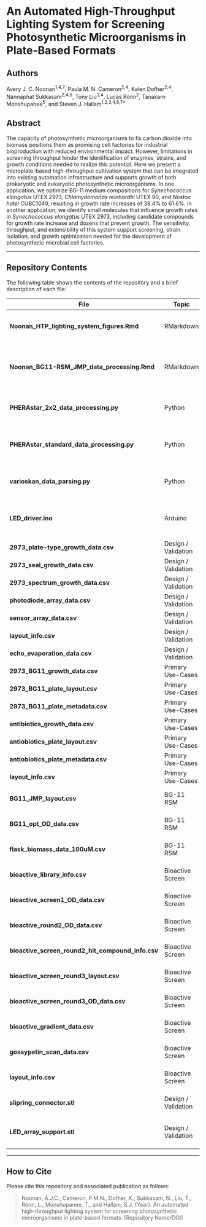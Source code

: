 # An Automated High-Throughput Lighting System for Screening Photosynthetic Microorganisms in Plate-Based Formats

## Authors
Avery J. C. Noonan<sup>1,4,7</sup>, Paula M. N. Cameron<sup>2,4</sup>, Kalen Dofher<sup>2,4</sup>, Nannaphat Sukkasam<sup>2,4,5</sup>, Tony Liu<sup>3,4</sup>, Lucas Rönn<sup>2</sup>, Tanakarn Monshupanee<sup>5</sup>, and Steven J. Hallam<sup>1,2,3,4,6,7*</sup>

## Abstract
The capacity of photosynthetic microorganisms to fix carbon dioxide into biomass positions them as promising cell factories for industrial bioproduction with reduced environmental impact. However, limitations in screening throughput hinder the identification of enzymes, strains, and growth conditions needed to realize this potential. Here we present a microplate-based high-throughput cultivation system that can be integrated into existing automation infrastructure and supports growth of both prokaryotic and eukaryotic photosynthetic microorganisms. In one application, we optimize BG-11 medium compositions for *Synechococcus elongatus* UTEX 2973, *Chlamydomonas reinhardtii* UTEX 90, and *Nostoc hatei* CUBC1040, resulting in growth rate increases of 38.4% to 61.6%. In another application, we identify small molecules that influence growth rates in *Synechococcus elongatus* UTEX 2973, including candidate compounds for growth rate increase and dozens that prevent growth. The sensitivity, throughput, and extensibility of this system support screening, strain isolation, and growth optimization needed for the development of photosynthetic microbial cell factories.

---

## Repository Contents
The following table shows the contents of the repository and a brief description of each file:

| File | Topic | Directory | Description |
|------|-------|-----------|-------------|
| **Noonan_HTP_lighting_system_figures.Rmd** | RMarkdown | . | RMarkdown generating all data figures |
| **Noonan_BG11-RSM_JMP_data_processing.Rmd** | RMarkdown | . | RMarkdown for RSM data reformatting for input into JMP |
| **PHERAstar_2x2_data_processing.py** | Python | . | Script for processing PHERAstar 2x2 data |
| **PHERAstar_standard_data_processing.py** | Python | . | Script for processing standard PHERAstar data |
| **varioskan_data_parsing.py** | Python | . | Script for parsing Varioskan data |
| **LED_driver.ino** | Arduino | . | Arduino script for controlling LED intensity |
| **2973_plate-type_growth_data.csv** | Design / Validation | data/system-design/ | Culture OD data |
| **2973_seal_growth_data.csv** | Design / Validation | data/system-design/ | Culture OD data |
| **2973_spectrum_growth_data.csv** | Design / Validation | data/system-design/ | Culture OD data |
| **photodiode_array_data.csv** | Design / Validation | data/system-design/ | Photodiode data |
| **sensor_array_data.csv** | Design / Validation | data/system-design/ | Photodiode data |
| **layout_info.csv** | Design / Validation | data/system-design/ | Plate layout info |
| **echo_evaporation_data.csv** | Design / Validation | data/system-design/ | Evaporation data |
| **2973_BG11_growth_data.csv** | Primary Use-Cases | data/use-cases/primary/ | Culture OD data |
| **2973_BG11_plate_layout.csv** | Primary Use-Cases | data/use-cases/primary/ | Plate layout info |
| **2973_BG11_plate_metadata.csv** | Primary Use-Cases | data/use-cases/primary/ | Culture metadata |
| **antibiotics_growth_data.csv** | Primary Use-Cases | data/use-cases/primary/ | Culture OD data |
| **antiobiotics_plate_layout.csv** | Primary Use-Cases | data/use-cases/primary/ | Plate layout info |
| **antiobiotics_plate_metadata.csv** | Primary Use-Cases | data/use-cases/primary/ | Culture metadata |
| **layout_info.csv** | Primary Use-Cases | data/use-cases/primary/ | Plate layout info |
| **BG11_JMP_layout.csv** | BG-11 RSM | data/use-cases/BG11-RSM/ | Plate layout info |
| **BG11_opt_OD_data.csv** | BG-11 RSM | data/use-cases/BG11-RSM/ | Culture OD data |
| **flask_biomass_data_100uM.csv** | BG-11 RSM | data/use-cases/BG11-RSM/ | Culture biomass data |
| **bioactive_library_info.csv** | Bioactive Screen | data/use-cases/bioactive-screening/ | Screening library information |
| **bioactive_screen1_OD_data.csv** | Bioactive Screen | data/use-cases/bioactive-screening/ | Culture OD data |
| **bioactive_round2_OD_data.csv** | Bioactive Screen | data/use-cases/bioactive-screening/ | Culture OD data |
| **bioactive_screen_round2_hit_compound_info.csv** | Bioactive Screen | data/use-cases/bioactive-screening/ | Compound metadata |
| **bioactive_screen_round3_layout.csv** | Bioactive Screen | data/use-cases/bioactive-screening/ | Plate layout info |
| **bioactive_screen_round3_OD_data.csv** | Bioactive Screen | data/use-cases/bioactive-screening/ | Culture OD data |
| **bioactive_gradient_data.csv** | Bioactive Screen | data/use-cases/bioactive-screening/ | Culture OD data |
| **gossypetin_scan_data.csv** | Bioactive Screen | data/use-cases/bioactive-screening/ | Culture OD data |
| **layout_info.csv** | Bioactive Screen | data/use-cases/bioactive-screening/ | Plate layout info |
| **slipring_connector.stl** | Design / Validation | 3D model (.stl) | Model of slipring connector |
| **LED_array_support.stl** | Design / Validation | 3D model (.stl) | Model of LED array support structure |

---

## How to Cite
Please cite this repository and associated publication as follows:
> Noonan, A.J.C., Cameron, P.M.N., Dofher, K., Sukkasam, N., Liu, T., Rönn, L., Monshupanee, T., and Hallam, S.J. (Year). An automated high-throughput lighting system for screening photosynthetic microorganisms in plate-based formats. [Repository Name/DOI]

